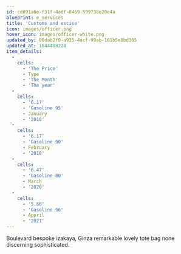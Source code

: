 ```yaml
---
id: cd891a6e-f31f-4adf-8469-599738e20e4a
blueprint: e_services
title: 'Customs and excise'
icon: images/officer.png
hover_icon: images/officer-white.png
updated_by: 00dab2f0-a935-4acf-99ab-161b5e8bd365
updated_at: 1644408228
item_details:
  -
    cells:
      - 'The Price'
      - Type
      - 'The Month'
      - 'The year'
  -
    cells:
      - '6.17'
      - 'Gasoline 95'
      - January
      - '2018'
  -
    cells:
      - '6.17'
      - 'Gasoline 90'
      - February
      - '2018'
  -
    cells:
      - '6.47'
      - 'Gasoline 80'
      - March
      - '2020'
  -
    cells:
      - '5.66'
      - 'Gasoline 96'
      - Appril
      - '2021'
---
```

Boulevard bespoke izakaya, Ginza remarkable lovely tote bag none discerning sophisticated.